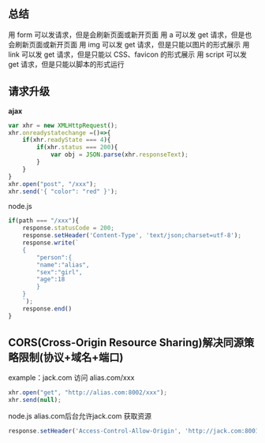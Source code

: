 ## 总结
用 form 可以发请求，但是会刷新页面或新开页面
用 a 可以发 get 请求，但是也会刷新页面或新开页面
用 img 可以发 get 请求，但是只能以图片的形式展示
用 link 可以发 get 请求，但是只能以 CSS、favicon 的形式展示
用 script 可以发 get 请求，但是只能以脚本的形式运行

## 请求升级
**ajax**
```js
var xhr = new XMLHttpRequest();
xhr.onreadystatechange =()=>{
    if(xhr.readyState === 4){
        if(xhr.status === 200){
            var obj = JSON.parse(xhr.responseText);
        }
    }
}
xhr.open("post", "/xxx");
xhr.send('{ "color": "red" }');
```
node.js
```js
if(path === "/xxx"){
    response.statusCode = 200;
    response.setHeader('Content-Type', 'text/json;charset=utf-8');
    response.write(`
    {
        "person":{
        "name":"alias",
        "sex":"girl",
        "age":18
        }
    }
    `);
    response.end()
}
```

## CORS(Cross-Origin Resource Sharing)解决同源策略限制(协议+域名+端口)
example：jack.com 访问 alias.com/xxx
```js
xhr.open("get", "http://alias.com:8002/xxx");
xhr.send(null);
```

node.js alias.com后台允许jack.com 获取资源
```js
response.setHeader('Access-Control-Allow-Origin', 'http://jack.com:8001');
```


